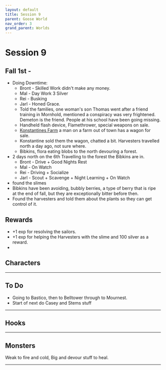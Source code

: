 ```yaml
---
layout: default
title: Session 9
parent: Goose World
nav_order: 3
grand_parent: Worlds
---
```

# Session 9

## Fall 1st -
* Doing Downtime:
	* Bront - Skilled Work didn't make any money.
	* Mal - Day Work 3 Silver
	* Rei - Busking
	* Jarl - Honed Grace.
	* Told the families, one woman's son Thomas went after a friend training in Mornhold, mentioned a conspiracy was very frightened. Demeton is the friend. People at his school have been going missing.
	* Handheld flash device, Flamethrower, special weapons on sale.
	* [Konstantines Farm](Game/Worlds/Goose/Mournest#Konstantines%20Farm) a man on a farm out of town has a wagon for sale.
	* Konstantine sold them the wagon, chatted a bit. Harvesters travelled north a day ago, not sure where.
	* Bibkins, flora eating blobs to the north devouring a forest.
* 2 days north on the 6th Travelling to the forest the Bibkins are in.
	* Bront - Drive + Good Nights Rest
	* Mal - On Watch 
	* Rei - Driving + Socialize
	* Jarl - Scout + Scavenge + Night Learning + On Watch
* found the slimes
* Bibkins have been avoiding, bubbly berries, a type of berry that is ripe at the end of fall, but they are exceptionally bitter before then.
* Found the harvesters and told them about the plants so they can get control of it.


## Rewards
* +1 exp for resolving the sailors.
* +1 exp for helping the Harvesters with the slime and 100 silver as a reward.
* 

## Characters

 ---

## To Do
* Going to Bastico, then to Belltower through to Mournest.
* Start of next do Casey and Stems stuff 


---

## Hooks

---

## Monsters

Weak to fire and cold,
Big and devour stuff to heal.


---